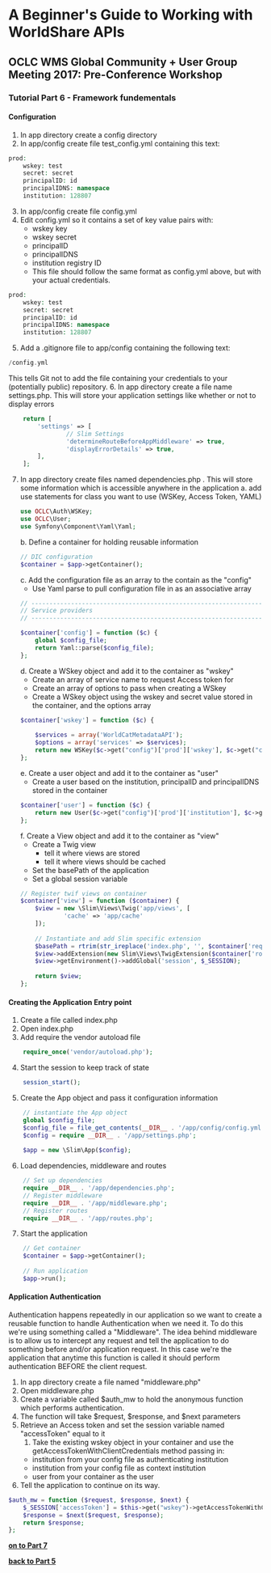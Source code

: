 # A Beginner's Guide to Working with WorldShare APIs
## OCLC WMS Global Community + User Group Meeting 2017: Pre-Conference Workshop
### Tutorial Part 6 - Framework fundementals

#### Configuration
1. In app directory create a config directory
2. In app/config create file test_config.yml containing this text:
```php
prod:
    wskey: test
    secret: secret
    principalID: id 
    principalIDNS: namespace
    institution: 128807
```
3. In app/config create file config.yml
4. Edit config.yml so it contains a set of key value pairs with:
    - wskey key
    - wskey secret
    - principalID
    - principalIDNS
    - institution registry ID
    - This file should follow the same format as config.yml above, but with your actual credentials.
```php
prod:
    wskey: test
    secret: secret
    principalID: id 
    principalIDNS: namespace
    institution: 128807
```
5. Add a .gitignore file to app/config containing the following text:
```php
/config.yml
```
This tells Git not to add the file containing your credentials to your (potentially public) repository.
6. In app directory create a file name settings.php. This will store your application settings like whether or not to display errors
```php
    return [
        'settings' => [
                // Slim Settings
                'determineRouteBeforeAppMiddleware' => true,
                'displayErrorDetails' => true,
        ],
    ];
```

7. In app directory create files named dependencies.php . This will store some information which is accessible anywhere in the application
    a. add use statements for class you want to use (WSKey, Access Token, YAML)
    ```php
    use OCLC\Auth\WSKey;
    use OCLC\User;
    use Symfony\Component\Yaml\Yaml;
    ```
    b. Define a container for holding reusable information
    ```php
    // DIC configuration
    $container = $app->getContainer();
    ```
    c. Add the configuration file as an array to the contain as the "config"
    - Use Yaml parse to pull configuration file in as an associative array
    ```php    
    // -----------------------------------------------------------------------------
    // Service providers
    // -----------------------------------------------------------------------------
    
    $container['config'] = function ($c) {
        global $config_file;
        return Yaml::parse($config_file);
    };
    ```
    d. Create a WSkey object and add it to the container as "wskey"
    - Create an array of service name to request Access token for
    - Create an array of options to pass when creating a WSkey
    - Create a WSkey object using the wskey and secret value stored in the container, and the options array
    ```php    
    $container['wskey'] = function ($c) {
        
        $services = array('WorldCatMetadataAPI');
        $options = array('services' => $services);
        return new WSKey($c->get("config")['prod']['wskey'], $c->get("config")['prod']['secret'], $options);
    };
    ```
    e. Create a user object and add it to the container as "user"
    - Create a user based on the institution, principalID and principalIDNS stored in the container
    ```php    
    $container['user'] = function ($c) {
        return new User($c->get("config")['prod']['institution'], $c->get("config")['prod']['principalID'], $c->get("config")['prod']['principalIDNS']);
    };
    ```
    f. Create a View object and add it to the container as "view" 
    - Create a Twig view
        - tell it where views are stored
        - tell it where views should be cached
    - Set the basePath of the application
    - Set a global session variable
    ```php    
    // Register twif views on container
    $container['view'] = function ($container) {
        $view = new \Slim\Views\Twig('app/views', [
                'cache' => 'app/cache'
        ]);
        
        // Instantiate and add Slim specific extension
        $basePath = rtrim(str_ireplace('index.php', '', $container['request']->getUri()->getBasePath()), '/');
        $view->addExtension(new Slim\Views\TwigExtension($container['router'], $basePath));
        $view->getEnvironment()->addGlobal('session', $_SESSION);
        
        return $view;
    };
    ```
#### Creating the Application Entry point
1. Create a file called index.php
2. Open index.php
3. Add require the vendor autoload file
```php
    require_once('vendor/autoload.php');
```
4. Start the session to keep track of state
```php
    session_start();
```
5. Create the App object and pass it configuration information
```php
    // instantiate the App object
    global $config_file;
    $config_file = file_get_contents(__DIR__ . '/app/config/config.yml');
    $config = require __DIR__ . '/app/settings.php';
    
    $app = new \Slim\App($config);
```
6. Load dependencies, middleware and routes
```php
    // Set up dependencies
    require __DIR__ . '/app/dependencies.php';
    // Register middleware
    require __DIR__ . '/app/middleware.php';
    // Register routes
    require __DIR__ . '/app/routes.php';
```
7. Start the application
```php
    // Get container
    $container = $app->getContainer();
        
    // Run application
    $app->run();
```
#### Application Authentication
Authentication happens repeatedly in our application so we want to create a reusable function to handle Authentication when we need it. To do this we're using something called a "Middleware".
The idea behind middleware is to allow us to intercept any request and tell the application to do something before and/or application request. 
In this case we're the application that anytime this function is called it should perform authentication BEFORE the client request.

1. In app directory create a file named "middleware.php"
2. Open middleware.php
3. Create a variable called $auth_mw to hold the anonymous function which performs authentication.
4. The function will take $request, $response, and $next parameters
5. Retrieve an Access token and set the session variable named "accessToken" equal to it
    1. Take the existing wskey object in your container and use the getAccessTokenWithClientCredentials method passing in:
    - institution from your config file as authenticating institution
    - institution from your config file as context institution
    - user from your container as the user
6. Tell the application to continue on its way.

```php
$auth_mw = function ($request, $response, $next) {
    $_SESSION['accessToken'] = $this->get("wskey")->getAccessTokenWithClientCredentials($this->get("config")['prod']['institution'], $this->get("config")['prod']['institution'], $this->get("user"));
    $response = $next($request, $response);
    return $response;
};
```

**[on to Part 7](tutorial-07.md)**

**[back to Part 5](tutorial-05.md)**